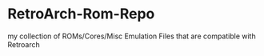 # RetroArch-Rom-Repo
my collection of ROMs/Cores/Misc Emulation Files that are compatible with Retroarch 